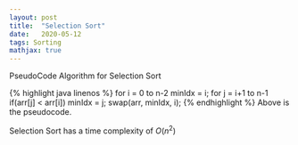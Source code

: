 ```yaml
---
layout: post
title:  "Selection Sort"
date:   2020-05-12
tags: Sorting
mathjax: true
---
```


PseudoCode Algorithm for Selection Sort

{% highlight java linenos %}
for i = 0 to n-2
  minIdx = i;
  for j = i+1 to n-1
    if(arr[j] < arr[i]) minIdx = j;
  swap(arr, minIdx, i);
{% endhighlight %}
Above is the pseudocode.

Selection Sort has a time complexity of $O(n^2)$
